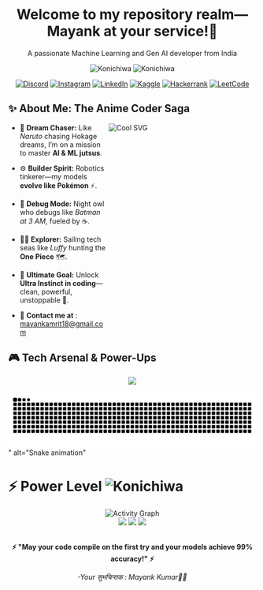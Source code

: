 <div align="center">

# Welcome to my repository realm— Mayank at your service!👋 

A passionate Machine Learning and Gen AI developer from India  



<img alt="Konichiwa" height="100px" width="80px" src="https://media0.giphy.com/media/v1.Y2lkPTc5MGI3NjExaHMxMzZ4OXc3MTlycWV2NmV6czhmOXh6NTBseHNlajJicW9nY2I0NiZlcD12MV9pbnRlcm5hbF9naWZfYnlfaWQmY3Q9cw/VuuywOtkf8gyy89TgY/giphy.gif">
</img>
<img alt="Konichiwa" height="120px" width="100px" 
src = "https://media4.giphy.com/media/v1.Y2lkPTc5MGI3NjExMTVpdTlxYnppdDA3Nzg3b3c1eXdoa2tkM201azQ1djl2NDV3MnNhayZlcD12MV9pbnRlcm5hbF9naWZfYnlfaWQmY3Q9cw/oNCpIxCAH73epNPQ1g/giphy.gif">
</img>

[![Discord](https://img.shields.io/badge/Discord-%235865F2.svg?style=for-the-badge&logo=discord&logoColor=white)](https://discord.com/channels/@kr._.mayank)
[![Instagram](https://img.shields.io/badge/Instagram-E4405F?style=for-the-badge&logo=instagram&logoColor=white)](https://instagram.com/kr_mayank._)
[![LinkedIn](https://img.shields.io/badge/LinkedIn-0077B5?style=for-the-badge&logo=linkedin&logoColor=white)](https://www.linkedin.com/in/mayankamrit/)
[![Kaggle](https://img.shields.io/badge/Kaggle-035a7d?style=for-the-badge&logo=kaggle&logoColor=white)](https://www.kaggle.com/krmayank23)
[![Hackerrank](https://img.shields.io/badge/-Hackerrank-2EC866?style=for-the-badge&logo=HackerRank&logoColor=white)](https://www.hackerrank.com/profile/mayankamrit18)
[![LeetCode](https://img.shields.io/badge/LeetCode-000000?style=for-the-badge&logo=LeetCode&logoColor=#d16c06)](https://leetcode.com/u/mayank18_18/)

</div>



<h2> ✨ About Me: The Anime Coder Saga </h2>

<img align="right" alt="Cool SVG" height = "400px" width="300px" src="https://i.postimg.cc/j2SSGTP4/pi.png" />
  
- 🍥 **Dream Chaser:** Like *Naruto* chasing Hokage dreams, I’m on a mission to master **AI & ML jutsus**.
  
- ⚙️ **Builder Spirit:** Robotics tinkerer—my models **evolve like Pokémon** ⚡.
  
- 🦇 **Debug Mode:** Night owl who debugs like *Batman at 3 AM*, fueled by ☕.
  
- 🏴‍☠️ **Explorer:** Sailing tech seas like *Luffy* hunting the **One Piece** 🗺️.
  
- 💫 **Ultimate Goal:** Unlock **Ultra Instinct in coding**—clean, powerful, unstoppable 🚀.

- 📧  **Contact me at** : mayankamrit18@gmail.com  



<h2> 🎮 Tech Arsenal & Power-Ups </h2>



<div align="center" >
  
<p>
  <img  src="https://skillicons.dev/icons?i=python,js,ts,cpp,fastapi,sklearn,selenium,vscode,flask,django,tailwind,html,css,docker,azure,firebase,git,github,postman,linux,mysql,postgres,matlab,mongodb,opencv,tensorflow,pytorch,windows&perline=15" />
</p>




</div>

</div>

![Snake animation](https://raw.githubusercontent.com/KrMayank789/KrMayank789/output/snake-dark.svg)" alt="Snake animation"



<h1> ⚡ Power Level <img alt="Konichiwa" height="100px" width="80px" 
src = "https://media.giphy.com/media/v1.Y2lkPTc5MGI3NjExajZ4dzFvNWdtbDJiNDJmZzk2bDFuZmFkaWhkYjFjbWkycnV1dTlnNyZlcD12MV9zdGlja2Vyc19zZWFyY2gmY3Q9cw/EiFEPQYVGAif3hCHBw/giphy.gif">
</img>
</h1> 
<div align="center">
  <img src="https://github-readme-activity-graph.vercel.app/graph?username=KrMayank789&theme=tokyo-night&hide_border=true&bg_color=0D1117&color=00FA9A&line=32CD32&point=ffffff&area=true&area_color=ADFF2F" alt="Activity Graph" />
</div>

<div align="center">
  <img src="https://komarev.com/ghpvc/?username=KrMayank789&color=yellow&style=for-the-badge&label=PROFILE+VIEWS" />
  <img src="https://img.shields.io/github/followers/KrMayank789?label=FOLLOWERS&style=for-the-badge&color=red&labelColor=black" />
  <img src="https://img.shields.io/badge/Pikachu%20Energy-Over%209000!-yellow?style=for-the-badge&logo=pokemon&logoColor=white" />
</div>

<br>
<div align="center">

**⚡ "May your code compile on the first try and your models achieve 99% accuracy!" ⚡**

*-Your सुभचिन्तक : Mayank Kumar💛💮*

</div>
